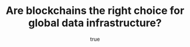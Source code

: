 ---
id: http://contentapi.theodi.org/sydney-blockchain-workshops-are-blockchains-the-right-choice-for-global-data-infrastructure.json
web_url: http://theodi.org/blog/sydney-blockchain-workshops-are-blockchains-the-right-choice-for-global-data-infrastructure
slug: sydney-blockchain-workshops-are-blockchains-the-right-choice-for-global-data-infrastructure
title: Are blockchains the right choice for global data infrastructure?
format: article
updated_at: '2016-03-14T10:45:04+00:00'
created_at: '2015-12-15T12:27:39+00:00'
tag_ids:
- blog
- blockchain
- data-infrastructure
tags:
- id: http://contentapi.theodi.org/tags/articles/blog.json
  web_url: 
  title: Blog Post
  details:
    description: Blog Post
    short_description: 
    type: article
  content_with_tag:
    id: http://contentapi.theodi.org/with_tag.json?article=blog
    web_url: http://theodi.org/tags/blog
    slug: blog
  parent: 
- id: http://contentapi.theodi.org/tags/keywords/blockchain.json
  web_url: 
  title: blockchain
  details:
    description: 
    short_description: 
    type: keyword
  content_with_tag:
    id: http://contentapi.theodi.org/with_tag.json?keyword=blockchain
    web_url: http://theodi.org/tags/blockchain
    slug: blockchain
  parent: 
- id: http://contentapi.theodi.org/tags/keywords/data-infrastructure.json
  web_url: 
  title: data infrastructure
  details:
    description: 
    short_description: 
    type: keyword
  content_with_tag:
    id: http://contentapi.theodi.org/with_tag.json?keyword=data-infrastructure
    web_url: http://theodi.org/tags/data-infrastructure
    slug: data-infrastructure
  parent: 
related:
- id: http://contentapi.theodi.org/data-infrastructure-technology-blockchains.json
  web_url: http://theodi.org/blog/data-infrastructure-technology-blockchains
  slug: data-infrastructure-technology-blockchains
  title: 'Data infrastructure technology: are blockchains the answer?'
  format: article
  updated_at: '2015-11-02T15:05:59+00:00'
  created_at: '2015-10-22T00:48:22+01:00'
  tag_ids:
  - blog
  - blockchain
  - infrastructure
  - decentralisation
  - odi-labs
- id: http://contentapi.theodi.org/impact-of-blockchains-on-privacy.json
  web_url: http://theodi.org/blog/impact-of-blockchains-on-privacy
  slug: impact-of-blockchains-on-privacy
  title: What is the impact of blockchains on privacy?
  format: article
  updated_at: '2015-12-02T16:54:35+00:00'
  created_at: '2015-11-12T14:29:29+00:00'
  tag_ids:
  - blog
  - blockchain
  - odi-labs
  - privacy-policy
details:
  need_id: 
  business_proposition: false
  description: ODI Labs recently delivered a talk to the Sydney Blockchain Workshops,
    asking whether blockchains are always the right choice for global data infrastructure.
    Blockchains are a great technology for shared-write, trust-free data collaboration
    networks, but not everything needs those capabilities, and for many applications
    the technology may have undesirable aspects.
  excerpt: In December, ODI Labs delivered a talk to the Sydney Blockchain Workshops,
    asking whether blockchains were always the right choice for global data infrastructure.
  language: en
  need_extended_font: false
  url: ''
  content: "\n<p><em>In December, <a href=\"/labs\">ODI Labs</a> delivered a talk
    to the <a rel=\"external\" href=\"http://sydney.blockchainworkshops.org/\">Sydney
    Blockchain Workshops</a>, asking whether blockchains were always the right choice
    for global data infrastructure.</em></p>\n\n<p><em>In this talk, Head of ODI Labs
    James Smith explains how <a rel=\"external\" href=\"http://theodi.org/blog/data-infrastructure-technology-blockchains\">blockchains</a>
    are a great technology for shared-write, trust-free data collaboration networks,
    but warns that not everything needs those capabilities, and for many applications
    the technology may have undesirable aspects.</em></p>\n\n<p><strong>Watch the
    talk, or read the transcript below to find out more:</strong></p>\n\n<div>\n\t<iframe
    width=\"560\" height=\"315\" src=\"https://www.youtube.com/embed/cwnlAS6RcvA\"
    frameborder=\"0\" allowfullscreen=\"\"></iframe>\n</div>\n\n<p><br /></p>\n\n<p>Hi,
    I’m James Smith and I’m Head of Labs at the Open Data Institute in London. The
    ODI is a nonprofit that <a rel=\"external\" href=\"http://theodi.org/about\">connects,
    equips and inspires people around the world to innovate with data</a>. We’re not
    just about open data, though that’s an important part of it; we look at the entire
    <a rel=\"external\" href=\"http://theodi.org/data-spectrum\">Data Spectrum</a>,
    whether closed, shared or open, big or small, government, personal or commercial.
    We see <a rel=\"external\" href=\"http://theodi.org/data-infrastructure\">data
    as infrastructure</a> for the modern digital economy, which enables new businesses
    and societies.</p>\n\n<p>We’re very interested in the infrastructure for this
    data. If the data itself is critical infrastructure, then it has to be always
    available, resilient, redundant, and accessible from anywhere at any time. Because
    of this, we’ve got a real interest in distributed data storage technologies and
    how they can enable a global data infrastructure.</p>\n\n<p>In our work with governments
    and businesses, we’ve seen a sudden spike of interest in these ideas, and in blockchain
    technology in particular. Many organisations are saying they need some sort of
    “blockchain strategy”, maybe without always knowing what they mean by those words.
    There is a another technology gold rush happening, and we’re trying to help organisations
    understand what it is they are looking at, particularly around the open public
    data that’s an essential component of our data infrastructure.</p>\n\n<p>Any technology
    has a particular set of properties that make it unique, and as any developer will
    tell you, it’s important to pick technologies based on those properties. In the
    case of blockchains, the most important properties are shared-write, so anyone
    can store data in the system, and trust-free, so no central authority is required
    to verify those writes. It’s also very well suited to widely distributed systems.
    When asking the question “Would this be better with a blockchain?” we have to
    keep these properties in mind.</p>\n\n<p><strong>When can blockchains work best?</strong></p>\n\n<p>There
    are a lot of cases out there where a shared-write trust-free database is a very
    useful thing, particularly in widely-distributed international systems without
    an existing central authority.</p>\n\n<p>Supply chains are a great example; <a
    rel=\"external\" href=\"https://theodi.org/start-ups/provenance\">Provenance</a>,
    a graduate of the <a rel=\"external\" href=\"http://theodi.org/odi-startup-programme\">ODI
    Startup programme</a>, are building a system on top of Ethereum which allows secure,
    trusted tracing of commodities across our global supply network, so that you can
    be sure that your Fairtrade organic decaf latte really is all of those things.
    Using a blockchain approach, it manages this without any central authority, and
    without exposing commercially sensitive information.</p>\n\n<p>Domain Name System
    (DNS) is another; the ability of the network to arrive at consensus over domain
    registrations in a distributed way could remove the centralised aspects of DNS,
    which can be a security risk.</p>\n\n<p>How about real-world addresses? Addresses
    are created in a widely-distributed manner, and central authorities often take
    a very long time to update the canonical lists. Here in the UK we often find people
    in newly-built areas unable to get basic services because their address doesn’t
    exist in the database yet, despite the fact they’re physically living there. Also,
    sometimes that central authority is a privatised company, as it is now in the
    UK. Addresses are critical infrastructure, created by a widely distributed group;
    it seems a good fit. Australia has recently announced it will be opening up the
    geocoded national address file as open data; perhaps there is an opportunity there.</p>\n\n<p>However,
    we also see blockchains being suggested for things that don’t really require those
    properties.</p>\n\n<p>Land registries are a commonly-proposed use, and Odessa
    is the latest authority planning something in this area, with a <a rel=\"external\"
    href=\"http://cointelegraph.com/news/first-blockchain-powered-government-to-launch-in-odessa-ukraine\">property
    auction powered by a blockchain</a>. But what does this really add? One of the
    core jobs for a country is to look after property rights; all a blockchain approach
    can do is reduce corruption by exposing that data publicly and detecting fraud
    from within the system. Perhaps, though, if that’s necessary, there are deeper
    issues to look at first before imposing a technocratic solution.</p>\n\n<p>There
    are many other ideas being thrown around in areas where an effective centralised
    authority already exists and does the job. Applying blockchains in these areas
    can seem a bit like chasing the technology purely for its own sake, not because
    it solves a fundamental problem.</p>\n\n<p><strong>When blockchain technology
    is not the answer</strong></p>\n\n<p>There are also more controversial applications,
    where blockchains paradoxically enable more centralisation, surveillance and control.
    There is a persistent idea floating around about paying state benefits in a cryptocurrency,
    which can track how they are spent, and restrict what people can buy with them.
    No matter what you think of the idea, it’s a political and social question, not
    a technological one.</p>\n\n<p>Now, don’t get me wrong. Blockchains are an incredible
    technology for shared write, trust-free data management, and have real potential
    to revolutionise our global data infrastructure. However, many of the applications
    for which they are being mooted simply don’t need that level of capability, and
    in many cases other properties of the system are undesirable. </p>\n\n<p>A really
    important one is immutability. Once data is added to a blockchain, it’s there
    forever. It can’t be changed or removed without destroying the integrity of the
    whole system. On the surface this seems great from a technical point of view.
    However, immutability can remove the human element of our social systems.</p>\n\n<p>A
    simple example might be the <a rel=\"external\" href=\"http://ec.europa.eu/justice/data-protection/files/factsheets/factsheet_data_protection_en.pdf\">EU
    “right to be forgotten” judgement</a>, where EU citizens can ask to have links
    removed from Google’s index. What if the thing they want to be forgotten is stored
    in an immutable blockchain?</p>\n\n<p>And some legislation can require the full
    rewriting of history. In the UK, if you change your gender, you have a right to
    have that change reflected in all official documentation back into the past, to
    rewrite history. Not just to have the change recorded, but to make it so that
    the old information never existed. What happens if your gender is stored with
    a land purchase in a blockchain land registry? Has a supposedly neutral technology
    choice become oppressive?</p>\n\n<p>And what of illegal or private information?
    Once it’s in a blockchain, it’s extremely hard to remove. Is then everyone with
    a copy of the blockchain then guilty of possessing something they shouldn’t?</p>\n\n<p>The
    way we store information using a blockchain is really important. It seems likely
    that most systems will be hybrids, using a blockchain to store audit data and
    verify integrity, but storing the data itself in a separate data store, which
    can change and be rewritten if necessary.</p>\n\n<p><strong>Asking social questions</strong></p>\n\n<p>There
    is a danger that the rush to move things onto the blockchain will encourage a
    black-and-white view of the world, in which history is immutable and we approach
    inflexible rule-by-algorithm. As with all web-scale technologies, we need to consider
    what social impacts there are, and what consequences there may be. This is especially
    relevant in a global, immutable, public record.</p>\n\n<p>At the ODI we’re interested
    in all these social questions as well as the technology itself. We are certain
    that blockchains have a big role to play, as part of a suite of new distributed
    technologies. We’re also certain that existing institutions need help to understand
    the choices that they are making, both on a technical and social level. We want
    to work with our international network of <a rel=\"external\" href=\"http://theodi.org/our-network\">ODI
    Nodes, ODI Members and ODI Startups</a> to explore these questions and help work
    out how this technology can help people. </p>\n\n<p>We want you to be part of
    that conversation as well; the challenge for all of us when applying blockchains
    to our global data infrastructure is to use them where appropriate, but to always
    remember that such systems should be designed to serve people, and that our choice
    of technology may have political and social implications. Algorithms are not politically
    neutral, the human condition is rarely black and white, and we over-simplify at
    our peril.</p>\n\n<p><strong>This talk was supported by <a rel=\"external\" href=\"https://www.db.com/company/index.htm\">Deutsche
    Bank</a> and is part of ODI Labs’ work on <a rel=\"external\" href=\"http://theodi.org/data-infrastructure\">data
    infrastructure</a>. If you’re interested in supporting our R&amp;D work on data
    infrastructure and blockchains, email <a href=\"&#109;&#097;&#105;&#108;&#116;&#111;:&#108;&#097;&#098;&#115;&#064;&#116;&#104;&#101;&#111;&#100;&#105;&#046;&#111;&#114;&#103;\">&#108;&#097;&#098;&#115;&#064;&#116;&#104;&#101;&#111;&#100;&#105;&#046;&#111;&#114;&#103;</a>.</strong></p>\n"
  media_enquiries_name: ''
  media_enquiries_email: ''
  media_enquiries_telephone: ''
  alternative_title: 'Sydney Blockchain Workshops: Are blockchains the right choice
    for global data infrastructure?'
  organizations: []
  author:
    name: James Smith
    slug: james-smith
    web_url: http://theodi.org/team/james-smith
    tag_ids:
    - team
    - rnd-programme
    - research-and-development
    - odi-labs
  nodes: []
author:
  name: James Smith
  slug: james-smith
  web_url: http://theodi.org/team/james-smith
  tag_ids:
  - team
  - rnd-programme
  - research-and-development
  - odi-labs
nodes: []
organizations: []
related_external_links: []
---